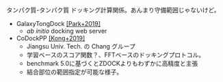 タンパク質-タンパク質 ドッキング計算関係。あんまり守備範囲じゃないけど。

* GalaxyTongDock [[Park+2019]](https://doi.org/10.1002/jcc.25874)
  * *ab initio* docking web server
* CoDockPP [[Kong+2019]](https://pubs.acs.org/doi/10.1021/acs.jcim.9b00445)
  * Jiangsu Univ. Tech. の Chang グループ
  * 学習ベースのスコア関数？、FFTベースのドッキングプロトコル。
  * benchmark 5.0に基づくとZDOCKよりもわずかに高精度と主張
  * 結合部位の範囲指定が可能な様子。
